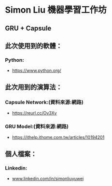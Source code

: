 # Simon Liu 機器學習工作坊

## GRU + Capsule

## 此次使用到的軟體：
### Python:
- https://www.python.org/

## 此次用到的演算法：

### Capsule Network:(資料來源:網路)
- https://reurl.cc/Ov3Xv

### GRU Model:(資料來源:網路)
- https://ithelp.ithome.com.tw/articles/10194201

## 個人檔案：
### Linkedin: 
- www.linkedin.com/in/simonliuyuwei

